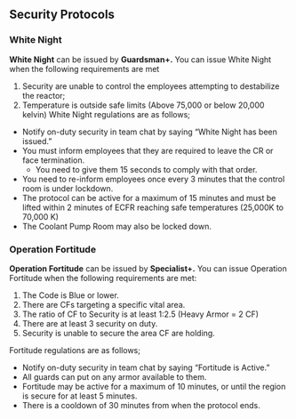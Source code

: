 ## Security Protocols

### White Night
**White Night** can be issued by **Guardsman+.**
You can issue White Night when the following requirements are met
1. Security are unable to control the employees attempting to destabilize the reactor;
2. Temperature is outside safe limits (Above 75,000 or below 20,000 kelvin)
White Night regulations are as follows;
- Notify on-duty security in team chat by saying “White Night has been issued.”
- You must inform employees that they are required to leave the CR or face termination.
  - You need to give them 15 seconds to comply with that order.
- You need to re-inform employees once every 3 minutes that the control room is under lockdown.
- The protocol can be active for a maximum of 15 minutes and must be lifted within 2 minutes of ECFR reaching safe temperatures (25,000K to 70,000 K)
- The Coolant Pump Room may also be locked down.

### Operation Fortitude
**Operation Fortitude** can be issued by **Specialist+.**
You can issue Operation Fortitude when the following requirements are met:
1. The Code is Blue or lower.
2. There are CFs targeting a specific vital area.
3. The ratio of CF to Security is at least 1:2.5 (Heavy Armor = 2 CF)
4. There are at least 3 security on duty.
5. Security is unable to secure the area CF are holding.

Fortitude regulations are as follows;
- Notify on-duty security in team chat by saying “Fortitude is Active.”
- All guards can put on any armor available to them.
- Fortitude may be active for a maximum of 10 minutes, or until the region is secure for at least 5 minutes.
- There is a cooldown of 30 minutes from when the protocol ends.
